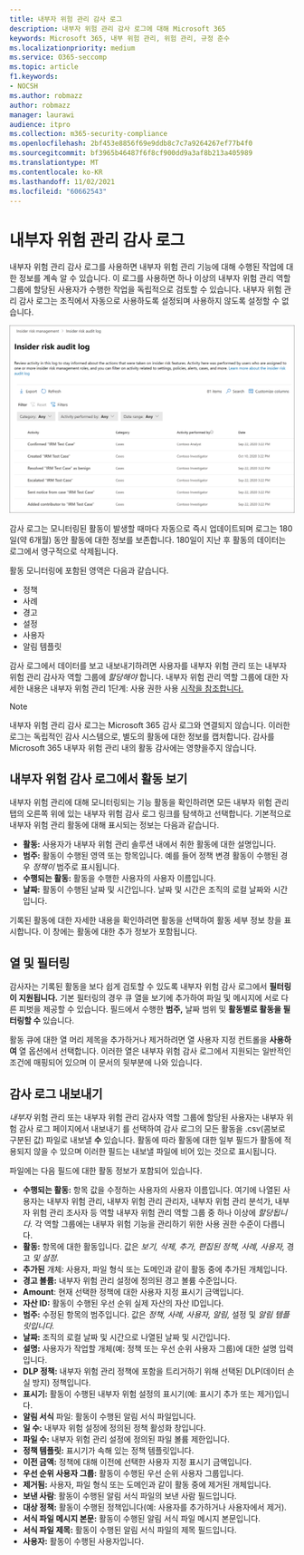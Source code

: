 ```yaml
---
title: 내부자 위험 관리 감사 로그
description: 내부자 위험 관리 감사 로그에 대해 Microsoft 365
keywords: Microsoft 365, 내부 위험 관리, 위험 관리, 규정 준수
ms.localizationpriority: medium
ms.service: O365-seccomp
ms.topic: article
f1.keywords:
- NOCSH
ms.author: robmazz
author: robmazz
manager: laurawi
audience: itpro
ms.collection: m365-security-compliance
ms.openlocfilehash: 2bf453e8856f69e9ddb8c7c7a9264267ef77b4f0
ms.sourcegitcommit: bf3965b46487f6f8cf900dd9a3af8b213a405989
ms.translationtype: MT
ms.contentlocale: ko-KR
ms.lasthandoff: 11/02/2021
ms.locfileid: "60662543"
---
```

# <a name="insider-risk-management-audit-log"></a>내부자 위험 관리 감사 로그

내부자 위험 관리 감사 로그를 사용하면 내부자 위험 관리 기능에 대해 수행된 작업에 대한 정보를 계속 알 수 있습니다. 이 로그를 사용하면 하나 이상의 내부자 위험 관리 역할 그룹에 할당된 사용자가 수행한 작업을 독립적으로 검토할 수 있습니다. 내부자 위험 관리 감사 로그는 조직에서 자동으로 사용하도록 설정되며 사용하지 않도록 설정할 수 없습니다.

![내부자 위험 관리 감사 로그입니다.](../media/insider-risk-audit-log.png)

감사 로그는 모니터링된 활동이 발생할 때마다 자동으로 즉시 업데이트되며 로그는 180일(약 6개월) 동안 활동에 대한 정보를 보존합니다. 180일이 지난 후 활동의 데이터는 로그에서 영구적으로 삭제됩니다.

활동 모니터링에 포함된 영역은 다음과 같습니다.

- 정책
- 사례
- 경고
- 설정
- 사용자
- 알림 템플릿

감사 로그에서 데이터를 보고 내보내기하려면 사용자를 내부자 위험 관리 또는 내부자 위험 관리 감사자 역할 그룹에 *할당해야* 합니다.  내부자 위험 관리 역할 그룹에 대한 자세한 내용은 내부자 위험 관리 1단계: 사용 권한 사용 [시작을 참조합니다.](insider-risk-management-configure.md#step-1-required-enable-permissions-for-insider-risk-management)

> [!NOTE]
> 내부자 위험 관리 감사 로그는 Microsoft 365 감사 로그와 연결되지 않습니다. 이러한 로그는 독립적인 감사 시스템으로, 별도의 활동에 대한 정보를 캡처합니다. 감사를 Microsoft 365 내부자 위험 관리 내의 활동 감사에는 영향을주지 않습니다.

## <a name="view-activity-in-the-insider-risk-audit-log"></a>내부자 위험 감사 로그에서 활동 보기

내부자 위험 관리에 대해 모니터링되는 기능 활동을 확인하려면 모든 내부자 위험 관리 탭의 오른쪽 위에 있는 내부자 위험 감사 로그 링크를 탐색하고 선택합니다.  기본적으로 내부자 위험 관리 활동에 대해 표시되는 정보는 다음과 같습니다.

- **활동:** 사용자가 내부자 위험 관리 솔루션 내에서 취한 활동에 대한 설명입니다.
- **범주:** 활동이 수행된 영역 또는 항목입니다. 예를 들어 정책 변경 활동이 수행된 경우 *정책이* 범주로 표시됩니다.
- **수행되는 활동:** 활동을 수행한 사용자의 사용자 이름입니다.
- **날짜:** 활동이 수행된 날짜 및 시간입니다. 날짜 및 시간은 조직의 로컬 날짜와 시간입니다.

기록된 활동에 대한 자세한 내용을 확인하려면 활동을 선택하여 활동 세부 정보 창을 표시합니다. 이 창에는 활동에 대한 추가 정보가 포함됩니다.

## <a name="columns-and-filtering"></a>열 및 필터링

감사자는 기록된 활동을 보다 쉽게 검토할 수 있도록 내부자 위험 감사 로그에서 **필터링이 지원됩니다.** 기본 필터링의 경우 큐 열을 보기에 추가하여 파일 및 메시지에 서로 다른 피벗을 제공할 수 있습니다. 필드에서 수행한 **범주,** 날짜 범위 및 **활동별로 활동을 필터링할 수** 있습니다.

활동 큐에 대한 열 머리 제목을 추가하거나 제거하려면 열 사용자 지정 컨트롤을 **사용하여** 열 옵션에서 선택합니다. 이러한 열은 내부자 위험  감사 로그에서 지원되는 일반적인 조건에 매핑되어 있으며 이 문서의 뒷부분에 나와 있습니다.

## <a name="audit-log-export"></a>감사 로그 내보내기

*내부자* 위험 관리 또는  내부자 위험 관리 감사자 역할 그룹에 할당된 사용자는 내부자 위험 감사 로그 페이지에서 내보내기  를 선택하여 감사 로그의 모든 활동을 .csv(콤보로 구분된 값) 파일로 내보낼 **수** 있습니다. 활동에 따라 활동에 대한 일부 필드가 활동에 적용되지 않을 수 있으며 이러한 필드는 내보낼 파일에 비어 있는 것으로 표시됩니다.

파일에는 다음 필드에 대한 활동 정보가 포함되어 있습니다.

- **수행되는 활동:** 항목 값을 수정하는 사용자의 사용자 이름입니다. 여기에 나열된 사용자는 내부자 위험 관리, 내부자 위험 관리 관리자, 내부자 위험 관리 분석가, 내부자 위험 관리 조사자 등 역할 내부자 위험 관리 역할 그룹 중 하나 이상에 *할당됩니다.* [](insider-risk-management-configure.md#step-1-required-enable-permissions-for-insider-risk-management) 각 역할 그룹에는 내부자 위험 기능을 관리하기 위한 사용 권한 수준이 다릅니다.
- **활동:** 항목에 대한 활동입니다. 값은 *보기, 삭제, 추가, 편집된 정책, 사례, 사용자,* 경고 *및 설정.*
- **추가된** 개체: 사용자, 파일 형식 또는 도메인과 같이 활동 중에 추가된 개체입니다.
- **경고 볼륨:** 내부자 위험 관리 설정에 정의된 경고 볼륨 수준입니다.
- **Amount**: 현재 선택한 정책에 대한 사용자 지정 표시기 금액입니다.
- **자산 ID:** 활동이 수행된 우선 순위 실제 자산의 자산 ID입니다.
- **범주:** 수정된 항목의 범주입니다. 값은 *정책, 사례, 사용자, 알림,* 설정 및 *알림 템플릿입니다.*
- **날짜:** 조직의 로컬 날짜 및 시간으로 나열된 날짜 및 시간입니다.
- **설명:** 사용자가 작업할 개체(예: 정책 또는 우선 순위 사용자 그룹)에 대한 설명 입력입니다.
- **DLP 정책:** 내부자 위험 관리 정책에 포함을 트리거하기 위해 선택된 DLP(데이터 손실 방지) 정책입니다.
- **표시기:** 활동이 수행된 내부자 위험 설정의 표시기(예: 표시기 추가 또는 제거)입니다.
- **알림 서식** 파일: 활동이 수행된 알림 서식 파일입니다.
- **일 수:** 내부자 위험 설정에 정의된 정책 활성화 창입니다.
- **파일 수:** 내부자 위험 관리 설정에 정의된 파일 볼륨 제한입니다.
- **정책 템플릿:** 표시기가 속해 있는 정책 템플릿입니다.
- **이전 금액:** 정책에 대해 이전에 선택한 사용자 지정 표시기 금액입니다.
- **우선 순위 사용자 그룹:** 활동이 수행된 우선 순위 사용자 그룹입니다.
- **제거됨:** 사용자, 파일 형식 또는 도메인과 같이 활동 중에 제거된 개체입니다.
- **보낸 사람**: 활동이 수행된 알림 서식 파일의 보낸 사람 필드입니다.
- **대상 정책:** 활동이 수행된 정책입니다(예: 사용자를 추가하거나 사용자에서 제거).
- **서식 파일 메시지 본문:** 활동이 수행된 알림 서식 파일 메시지 본문입니다.
- **서식 파일 제목:** 활동이 수행된 알림 서식 파일의 제목 필드입니다.
- **사용자:** 활동이 수행된 사용자입니다.
